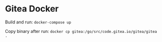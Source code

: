 # Gitea Docker
Build and run: `docker-compose up`

Copy binary after run: `docker cp gitea:/go/src/code.gitea.io/gitea/gitea .`
